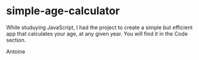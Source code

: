 # simple-age-calculator

While studuying JavaScript, I had the project to create a simple but efficient app that calculates your age, at any given year.
You will find it in the Code section.

Antoine

